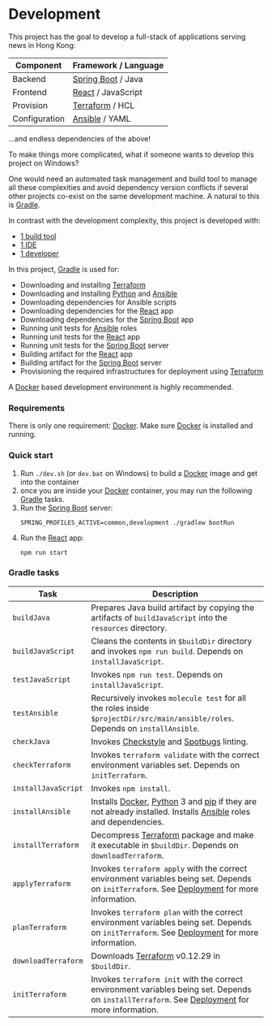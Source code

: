 # Development

This project has the goal to develop a full-stack of applications serving news in Hong Kong:

| Component     | Framework / Language                                         |
|---------------|--------------------------------------------------------------|
| Backend       | [Spring Boot](https://spring.io/projects/spring-boot) / Java |
| Frontend      | [React](https://reactjs.org) / JavaScript                    |
| Provision     | [Terraform](https://www.terraform.io) / HCL                  | 
| Configuration | [Ansible](https://www.ansible.com) / YAML                    |

...and endless dependencies of the above!

To make things more complicated, what if someone wants to develop this project on Windows?

One would need an automated task management and build tool to manage all these complexities and avoid dependency version conflicts if several other projects co-exist on the same development machine. A natural to this is [Gradle](https://gradle.org).

In contrast with the development complexity, this project is developed with:
* [1 build tool](https://gradle.org)
* [1 IDE](https://www.jetbrains.com/idea)
* [1 developer](https://github.com/ayltai)

In this project, [Gradle](https://gradle.org) is used for:
* Downloading and installing [Terraform](https://www.terraform.io)
* Downloading and installing [Python](https://www.python.org) and [Ansible](https://www.ansible.com)
* Downloading dependencies for Ansible scripts
* Downloading dependencies for the [React](https://reactjs.org) app
* Downloading dependencies for the [Spring Boot](https://spring.io/projects/spring-boot) app
* Running unit tests for [Ansible](https://www.ansible.com) roles
* Running unit tests for the [React](https://reactjs.org) app
* Running unit tests for the [Spring Boot](https://spring.io/projects/spring-boot) server
* Building artifact for the [React](https://reactjs.org) app
* Building artifact for the [Spring Boot](https://spring.io/projects/spring-boot) server
* Provisioning the required infrastructures for deployment using [Terraform](https://www.terraform.io)

A [Docker](https://www.docker.com) based development environment is highly recommended.

### Requirements

There is only one requirement: [Docker](https://www.docker.com). Make sure [Docker](https://hub.docker.com/editions/community/docker-ce-desktop-mac/) is installed and running.

### Quick start

1. Run `./dev.sh` (or `dev.bat` on Windows) to build a [Docker](https://www.docker.com) image and get into the container
2. once you are inside your [Docker](https://www.docker.com) container, you may run the following [Gradle](https://gradle.org) tasks.
3. Run the [Spring Boot](https://spring.io/projects/spring-boot) server:
   ```shell script
   SPRING_PROFILES_ACTIVE=common,development ./gradlew bootRun
   ```
4. Run the [React](https://reactjs.org) app:
   ```shell script
   npm run start
   ```

### Gradle tasks
| Task                | Description |
|---------------------|-------------|
| `buildJava`         | Prepares Java build artifact by copying the artifacts of `buildJavaScript` into the `resources` directory. |
| `buildJavaScript`   | Cleans the contents in `$buildDir` directory and invokes `npm run build`. Depends on `installJavaScript`. |
| `testJavaScript`    | Invokes `npm run test`. Depends on `installJavaScript`. |
| `testAnsible`       | Recursively invokes `molecule test` for all the roles inside `$projectDir/src/main/ansible/roles`. Depends on `installAnsible`. |
| `checkJava`         | Invokes [Checkstyle](https://github.com/checkstyle/checkstyle) and [Spotbugs](https://github.com/spotbugs/spotbugs) linting. |
| `checkTerraform`    | Invokes `terraform validate` with the correct environment variables set. Depends on `initTerraform`. |
| `installJavaScript` | Invokes `npm install`. |
| `installAnsible`    | Installs [Docker](https://www.docker.com), [Python](https://www.python.org) 3 and [pip](https://pypi.org/project/pip) if they are not already installed. Installs [Ansible](https://www.ansible.com) roles and dependencies. |
| `installTerraform`  | Decompress [Terraform](https://www.terraform.io) package and make it executable in `$buildDir`. Depends on `downloadTerraform`.  |
| `applyTerraform`    | Invokes `terraform apply` with the correct environment variables being set. Depends on `initTerraform`. See [Deployment](README.md#deployment) for more information. |
| `planTerraform`     | Invokes `terraform plan` with the correct environment variables being set. Depends on `initTerraform`. See [Deployment](README.md#deployment) for more information. |
| `downloadTerraform` | Downloads [Terraform](https://www.terraform.io) v0.12.29 in `$buildDir`. |
| `initTerraform`     | Invokes `terraform init` with the correct environment variables being set. Depends on `installTerraform`. See [Deployment](README.md#deployment) for more information. |
